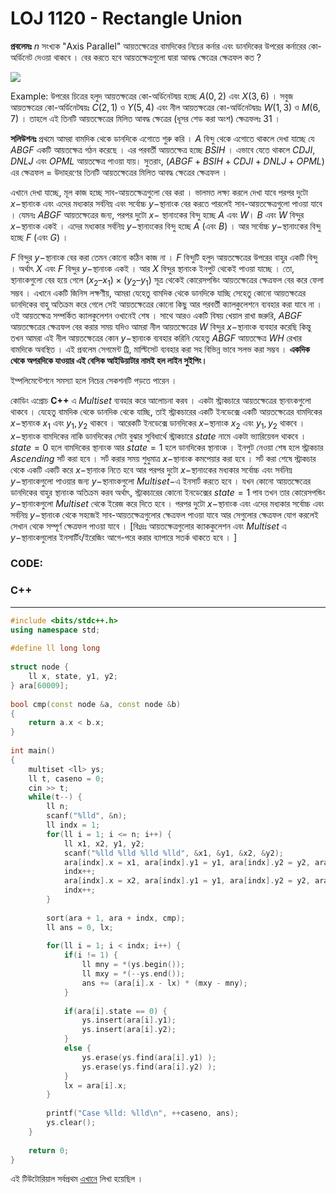 
# LOJ 1120 - Rectangle Union

**প্রবলেমঃ** $n$ সংখ্যক "Axis Parallel" আয়তক্ষেত্রের বামদিকের নিচের কর্নার এবং ডানদিকের উপরের কর্নারের কো-অর্ডিনেট দেওয়া থাকবে । বের করতে হবে আয়তক্ষেত্রগুলো দ্বারা আবদ্ধ ক্ষেত্রের ক্ষেত্রফল কত ?

![](https://lh3.googleusercontent.com/MYHzwBqJGGxl5gw1OR5vZiYMcYVemWvesF9I6hvFXgUGZ6DQyG0_UyuVbf0knTKHPKBuHz923pK3TRWDyBggmzwuz_S8PqhlUJmLD2xGFhwR1OhWj0zpmFPUNDXGadeEvZSBsvw4S_t6VFmoWQ)

Example: উপরের চিত্রের হলুদ আয়তক্ষত্রের কো-অর্ডিনেটদ্বয় হচ্ছে $A(0, 2)$ এবং $X(3, 6)$ । সবুজ আয়তক্ষত্রের কো-অর্ডিনেটদ্বয়ঃ $C(2, 1)$ ও $Y(5, 4)$ এবং নীল আয়তক্ষত্রের কো-অর্ডিনেটদ্বয়ঃ $W(1, 3)$ ও $M(6, 7)$ । তাহলে এই তিনটি আয়তক্ষেত্রের মিলিত আবদ্ধ ক্ষেত্রের (ধূসর শেড করা অংশ) ক্ষেত্রফলঃ $31$ ।

**সলিউশনঃ** প্রথমে আমরা বামদিক থেকে ডানদিকে এগোতে শুরু করি । $A$ বিন্দু থেকে এগোতে থাকলে দেখা যাচ্ছে যে $ABGF$ একটি আয়তক্ষেত্র গঠন করেছে । এর পরবর্তী আয়তক্ষেত্র হচ্ছে $BSIH$ । এভাবে যেতে থাকলে $CDJI, DNLJ$ এবং $OPML$ আয়তক্ষেত্র পাওয়া যায়। সুতরাং, $(ABGF + BSIH + CDJI + DNLJ + OPML)$ এর ক্ষেত্রফল = উদাহরণের তিনটি আয়তক্ষেত্রের মিলিত আবদ্ধ ক্ষেত্রের ক্ষেত্রফল ।

এখানে দেখা যাচ্ছে, মূল কাজ হচ্ছে সাব-আয়তক্ষেত্রগুলো বের করা । ভালমত লক্ষ্য করলে দেখা যাবে পরপর দুটো $x-$স্থানাংক এবং এদের মধ্যকার সর্বনিম্ন এবং সর্বোচ্চ $y-$স্থানাংক বের করতে পারলেই সাব-আয়তক্ষেত্রগুলো পাওয়া যাবে । যেমনঃ $ABGF$ আয়তক্ষেত্রের জন্য, পরপর দুটো $x-$ স্থানাংকের বিন্দু হচ্ছে $A$ এবং $W$। $B$ এবং $W$ বিন্দুর $x-$স্থানাংক একই ।  এদের মধ্যকার সর্বনিম্ন $y-$স্থানাংকের বিন্দু হচ্ছে $A$ (এবং $B$) । আর সর্বোচ্চ $y-$স্থানাংকের বিন্দু হচ্ছে $F$ (এবং $G$) । 

$F$ বিন্দুর $y-$স্থানাংক বের করা তেমন কোনো কঠিন কাজ না । $F$ বিন্দুটি হলুদ আয়তক্ষেত্রের উপরের বাহুর একটি বিন্দু । অর্থাৎ $X$ এবং $F$ বিন্দুর $y-$স্থানাংক একই । আর $X$ বিন্দুর স্থানাংক ইনপুট থেকেই পাওয়া যাচ্ছে । তো, স্থানাংকগুলো বের হয়ে গেলে $(x_2 – x_1) \times (y_2 – y_1)$ সূত্র থেকেই কোরেসপন্ডিং আয়তক্ষেত্রের ক্ষেত্রফল বের করে ফেলা সম্ভব । এখানে একটি জিনিস লক্ষণীয়, আমরা যেহেতু বামদিক থেকে ডানদিকে যাচ্ছি সেহেতু কোনো আয়তক্ষত্রের ডানদিকের বাহু অতিক্রম করে গেলে সেই আয়তক্ষেত্রের কোনো কিছু আর পরবর্তী ক্যালকুলেশনে ব্যবহার করা যাবে না । ওই আয়তক্ষেত্র সম্পর্কিত ক্যালকুলেশন ওখানেই শেষ । সাথে আরও একটি বিষয় খেয়াল রাখা জরুরি, $ABGF$ আয়তক্ষেত্রের ক্ষেত্রফল বের করার সময় যদিও আমরা নীল আয়তক্ষেত্রের $W$ বিন্দুর $x-$স্থানাংক ব্যবহার করেছি কিন্তু তখন আমরা এই নীল আয়তক্ষেত্রের কোন $y-$স্থানাংক ব্যবহার করিনি যেহেতু $ABGF$ আয়তক্ষেত্র $WH$ রেখার বামদিকে অবস্থিত । এই প্রবলেম সেগমেন্ট ট্রি, মাল্টিসেট ব্যবহার করা সহ বিভিন্ন ভাবে সলভ করা সম্ভব । **একদিক থেকে অপরদিকে যাওয়ার এই বেসিক আইডিয়াটার নামই হল লাইন সুইপিং।**

ইম্পলিমেন্টেশনে সমস্যা হলে নিচের সেকশনটি পড়তে পারেন । 

কোডিং এপ্রোচ **C++** এ $Multiset$ ব্যবহার করে আলোচনা করব । একটা স্ট্রাকচারে আয়তক্ষেত্রের স্থানাংকগুলো থাকবে । যেহেতু বামদিক থেকে ডানদিক থেকে যাচ্ছি, তাই স্ট্রাকচারের একটি ইনডেক্সে একটি আয়তক্ষেত্রের বামদিকের $x-$স্থানাংক $x_1$ এবং $y_1, y_2$ থাকবে । আরেকটি ইনডেক্সে ডানদিকের $x-$স্থানাংক $x_2$ এবং $y_1, y_2$ থাকবে । $x-$স্থানাংক বামদিকের নাকি ডানদিকের সেটা বুঝার সুবিধার্থে স্ট্রাকচারে $state$ নামে একটা ভ্যারিয়েবল থাকবে । $state = 0$ হলে বামদিকের স্থানাংক আর $state = 1$ হলে ডানদিকের স্থানাংক । ইনপুট নেওয়া শেষ হলে স্ট্রাকচার $Ascending$ সর্ট করা হবে । সর্ট করার সময় শুধুমাত্র $x-$স্থানাংক কমপেয়ার করা হবে । সর্ট করা শেষে স্ট্রাকচার থেকে একটি একটি করে $x-$স্থানাংক নিতে হবে আর পরপর দুটো $x-$স্থানাংকের মধ্যকার সর্বোচ্চ এবং সর্বনিম্ন $y-$স্থানাংকগুলো পাওয়ার জন্য $y-$স্থানাংকগুলো $Multiset-$এ ইনসার্ট করতে হবে । যখন কোনো আয়তক্ষেত্রের ডানদিকের বাহুর স্থানাংক অতিক্রম করব অর্থাৎ, স্ট্রাকচারের কোনো ইনডেক্সের $state = 1$ পাব তখন তার কোরেসপন্ডিং $y-$স্থানাংকগুলো $Multiset$ থেকে ইরেজ করে দিতে হবে । পরপর দুটো $x-$স্থানাংক এবং এদের মধ্যকার সর্বোচ্চ এবং সর্বনিম্ন $y-$স্থানাংক থেকে সহজেই সাব-আয়তক্ষেত্রগুলোর ক্ষেত্রফল পাওয়া যাবে আর সেগুলোর ক্ষেত্রফল যোগ করলেই সেখান থেকে সম্পূর্ণ ক্ষেত্রফল পাওয়া যাবে । 
[বিঃদ্রঃ আয়তক্ষেত্রগুলোর ক্যাককুলেশন এবং $Multiset$ এ $y-$স্থানাংকগুলোর ইনসার্টিং/ইরেজিং আগে-পরে করার ব্যাপারে সতর্ক থাকতে হবে । ] 

### CODE:

### C++
-----
```c++
#include <bits/stdc++.h>
using namespace std;
 
#define ll long long
 
struct node {
    ll x, state, y1, y2;
} ara[60009];
 
bool cmp(const node &a, const node &b)
{
    return a.x < b.x;
}
 
int main()
{
    multiset <ll> ys;
    ll t, caseno = 0;
    cin >> t;
    while(t--) {
        ll n;
        scanf("%lld", &n);
        ll indx = 1;
        for(ll i = 1; i <= n; i++) {
            ll x1, x2, y1, y2;
            scanf("%lld %lld %lld %lld", &x1, &y1, &x2, &y2);
            ara[indx].x = x1, ara[indx].y1 = y1, ara[indx].y2 = y2, ara[indx].state = 0;
            indx++;
            ara[indx].x = x2, ara[indx].y1 = y1, ara[indx].y2 = y2, ara[indx].state = 1;
            indx++;
        }
 
        sort(ara + 1, ara + indx, cmp);
        ll ans = 0, lx;
 
        for(ll i = 1; i < indx; i++) {
            if(i != 1) {
                ll mny = *(ys.begin());
                ll mxy = *(--ys.end());
                ans += (ara[i].x - lx) * (mxy - mny);
            }
 
            if(ara[i].state == 0) {
                ys.insert(ara[i].y1);
                ys.insert(ara[i].y2);
            }
            else {
                ys.erase(ys.find(ara[i].y1) );
                ys.erase(ys.find(ara[i].y2) );
            }
            lx = ara[i].x;
        }
 
        printf("Case %lld: %lld\n", ++caseno, ans);
        ys.clear();
    }
 
    return 0;
}
```

এই টিউটোরিয়াল সর্বপ্রথম [এখানে](https://shefin-cse16.github.io/post/loj-1120-editorial/) লিখা হয়েছিল । 